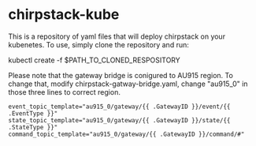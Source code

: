 # chirpstack-kube
This is a repository of yaml files that will deploy chirpstack on your kubenetes. To use, simply clone the repository and run:

kubectl create -f $PATH_TO_CLONED_RESPOSITORY

Please note that the gateway bridge is conigured to AU915 region. To change that, modify chirpstack-gatway-bridge.yaml, change "au915_0" in those three lines to correct region.

    event_topic_template="au915_0/gateway/{{ .GatewayID }}/event/{{ .EventType }}"
    state_topic_template="au915_0/gateway/{{ .GatewayID }}/state/{{ .StateType }}"
    command_topic_template="au915_0/gateway/{{ .GatewayID }}/command/#"
